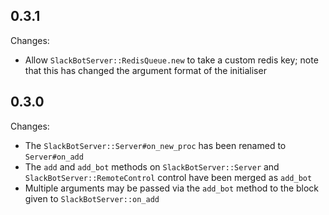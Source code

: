 ## 0.3.1

Changes:

 - Allow `SlackBotServer::RedisQueue.new` to take a custom redis key; note
   that this has changed the argument format of the initialiser

## 0.3.0

Changes:

  - The `SlackBotServer::Server#on_new_proc` has been renamed to `Server#on_add`
  - The `add` and `add_bot` methods on `SlackBotServer::Server` and `SlackBotServer::RemoteControl` control have been merged as `add_bot`
  - Multiple arguments may be passed via the `add_bot` method to the block given to `SlackBotServer::on_add`
